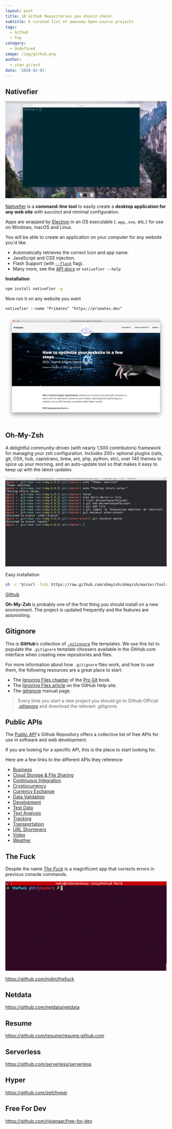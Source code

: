 ```yaml
---
layout: post
title: 10 Github Repositories you should check!
subtitle: A curated list of awesome Open-source projects
tags:
  - Github
  - Top
category:
  - Undefined
image: /img/github.png
author:
  - stan_girard
date: '2020-02-01'
---
```

## Nativefier

![Nativefier example ](/img/nativefier-example.gif "Nativefier example")

[Nativefier](https://github.com/jiahaog/nativefier) is a **command-line tool** to easily create a **desktop application for any web site** with succinct and minimal configuration. 

Apps are wrapped by [Electron](http://electron.atom.io/) in an OS executable (`.app`,`.exe`, etc.) for use on Windows, macOS and Linux.

You will be able to create an application on your computer for any website you'd like.

* Automatically retrieves the correct icon and app name.
* JavaScript and CSS injection.
* Flash Support (with [`--flash`](https://github.com/jiahaog/nativefier/blob/master/docs/api.md#flash) flag).
* Many more, see the [API docs](https://github.com/jiahaog/nativefier/blob/master/docs/api.md) or `nativefier --help`

**Installation**

```sh
npm install nativefier -g
```

Now run it on any website you want

```shell
nativefier --name "Primates" "https://primates.dev"
```

![Netlifier - Primates.dev  as an application](/img/netlifier-primates.png "Primates.dev Netlfier")

## Oh-My-Zsh

A delightful community-driven (with nearly 1,500 contributors) framework for managing your zsh configuration. Includes 200+ optional plugins (rails, git, OSX, hub, capistrano, brew, ant, php, python, etc), over 140 themes to spice up your morning, and an auto-update tool so that makes it easy to keep up with the latest updates

![ZSH Primates.dev](/img/nebirhos.jpg "ZSH Primates.dev")

Easy installation

```sh
sh -c "$(curl -fsSL https://raw.github.com/ohmyzsh/ohmyzsh/master/tools/install.sh)"
```

[Github](https://github.com/ohmyzsh/ohmyzsh) 

**Oh-My-Zsh** is probably one of the first thing you should install on a new environment. The project is updated frequently and the features are astonishing.

## Gitignore

This is **GitHub**’s collection of [`.gitignore`](http://git-scm.com/docs/gitignore) file templates. We use this list to populate the `.gitignore` template choosers available in the GitHub.com interface when creating new repositories and files.

For more information about how `.gitignore` files work, and how to use them, the following resources are a great place to start:

* The [Ignoring Files chapter](https://git-scm.com/book/en/Git-Basics-Recording-Changes-to-the-Repository#_ignoring) of the [Pro Git](http://git-scm.com/book) book.
* The [Ignoring Files article](https://help.github.com/articles/ignoring-files) on the GitHub Help site.
* The [gitignore](http://git-scm.com/docs/gitignore) manual page.

> Every time you start a new project you should go to Github Official [.gitignore](https://github.com/github/gitignore) and download the relevant .gitignore.

## Public APIs

The [Public API](https://github.com/public-apis/public-apis)'s Github Repository offers a collective list of free APIs for use in software and web development.

If you are looking for a specific API, this is the place to start looking for.

Here are a few links to the different APIs they reference 

* [Business](https://github.com/public-apis/public-apis#business)
* [Cloud Storage & File Sharing](https://github.com/public-apis/public-apis#cloud-storage--file-sharing)
* [Continuous Integration](https://github.com/public-apis/public-apis#continuous-integration)
* [Cryptocurrency](https://github.com/public-apis/public-apis#cryptocurrency)
* [Currency Exchange](https://github.com/public-apis/public-apis#currency-exchange)
* [Data Validation](https://github.com/public-apis/public-apis#data-validation)
* [Development](https://github.com/public-apis/public-apis#development)
* [Test Data](https://github.com/public-apis/public-apis#test-data)
* [Text Analysis](https://github.com/public-apis/public-apis#text-analysis)
* [Tracking](https://github.com/public-apis/public-apis#tracking)
* [Transportation](https://github.com/public-apis/public-apis#transportation)
* [URL Shorteners](https://github.com/public-apis/public-apis#url-shorteners)
* [Video](https://github.com/public-apis/public-apis#video)
* [Weather](https://github.com/public-apis/public-apis#weather)

## The Fuck

Despite the name *[The Fuck](https://github.com/nvbn/thefuck)* is a magnificent app that corrects errors in previous console commands.

![The Fuck example gif Primates.dev](/img/thefuck-example.gif "The Fuck Example")

<https://github.com/nvbn/thefuck>

## Netdata

<https://github.com/netdata/netdata>

## Resume

<https://github.com/resume/resume.github.com>

## Serverless

<https://github.com/serverless/serverless>

## Hyper

<https://github.com/zeit/hyper>

## Free For Dev

<https://github.com/ripienaar/free-for-dev>
